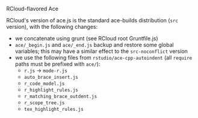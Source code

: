 RCloud-flavored Ace

RCloud's version of ace.js is the standard ace-builds distribution (`src` version), with the
following changes:

- we concatenate using grunt (see RCloud root Gruntfile.js)
- `ace/_begin.js` and `ace/_end.js` backup and restore some global variables; this may have a
  similar effect to the `src-noconflict` version
- we use the following files from `rstudio/ace-cpp-autoindent` (all `require` paths must be prefixed
  with `ace/`):
  - `r.js` -> `mode-r.js`
  - `auto_brace_insert.js`
  - `r_code_model.js`
  - `r_highlight_rules.js`
  - `r_matching_brace_outdent.js`
  - `r_scope_tree.js`
  - `tex_highlight_rules.js`

